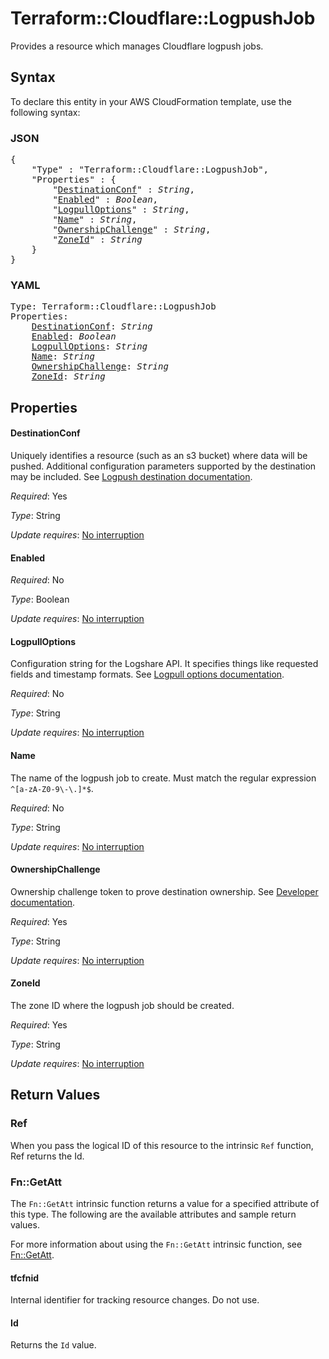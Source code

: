 # Terraform::Cloudflare::LogpushJob

Provides a resource which manages Cloudflare logpush jobs.

## Syntax

To declare this entity in your AWS CloudFormation template, use the following syntax:

### JSON

<pre>
{
    "Type" : "Terraform::Cloudflare::LogpushJob",
    "Properties" : {
        "<a href="#destinationconf" title="DestinationConf">DestinationConf</a>" : <i>String</i>,
        "<a href="#enabled" title="Enabled">Enabled</a>" : <i>Boolean</i>,
        "<a href="#logpulloptions" title="LogpullOptions">LogpullOptions</a>" : <i>String</i>,
        "<a href="#name" title="Name">Name</a>" : <i>String</i>,
        "<a href="#ownershipchallenge" title="OwnershipChallenge">OwnershipChallenge</a>" : <i>String</i>,
        "<a href="#zoneid" title="ZoneId">ZoneId</a>" : <i>String</i>
    }
}
</pre>

### YAML

<pre>
Type: Terraform::Cloudflare::LogpushJob
Properties:
    <a href="#destinationconf" title="DestinationConf">DestinationConf</a>: <i>String</i>
    <a href="#enabled" title="Enabled">Enabled</a>: <i>Boolean</i>
    <a href="#logpulloptions" title="LogpullOptions">LogpullOptions</a>: <i>String</i>
    <a href="#name" title="Name">Name</a>: <i>String</i>
    <a href="#ownershipchallenge" title="OwnershipChallenge">OwnershipChallenge</a>: <i>String</i>
    <a href="#zoneid" title="ZoneId">ZoneId</a>: <i>String</i>
</pre>

## Properties

#### DestinationConf

Uniquely identifies a resource (such as an s3 bucket) where data will be pushed. Additional configuration parameters supported by the destination may be included. See [Logpush destination documentation](https://developers.cloudflare.com/logs/logpush/logpush-configuration-api/understanding-logpush-api/#destination).

_Required_: Yes

_Type_: String

_Update requires_: [No interruption](https://docs.aws.amazon.com/AWSCloudFormation/latest/UserGuide/using-cfn-updating-stacks-update-behaviors.html#update-no-interrupt)

#### Enabled

_Required_: No

_Type_: Boolean

_Update requires_: [No interruption](https://docs.aws.amazon.com/AWSCloudFormation/latest/UserGuide/using-cfn-updating-stacks-update-behaviors.html#update-no-interrupt)

#### LogpullOptions

Configuration string for the Logshare API. It specifies things like requested fields and timestamp formats. See [Logpull options documentation](https://developers.cloudflare.com/logs/logpush/logpush-configuration-api/understanding-logpush-api/#options).

_Required_: No

_Type_: String

_Update requires_: [No interruption](https://docs.aws.amazon.com/AWSCloudFormation/latest/UserGuide/using-cfn-updating-stacks-update-behaviors.html#update-no-interrupt)

#### Name

The name of the logpush job to create. Must match the regular expression `^[a-zA-Z0-9\-\.]*$`.

_Required_: No

_Type_: String

_Update requires_: [No interruption](https://docs.aws.amazon.com/AWSCloudFormation/latest/UserGuide/using-cfn-updating-stacks-update-behaviors.html#update-no-interrupt)

#### OwnershipChallenge

Ownership challenge token to prove destination ownership. See [Developer documentation](https://developers.cloudflare.com/logs/logpush/logpush-configuration-api/understanding-logpush-api/#usage).

_Required_: Yes

_Type_: String

_Update requires_: [No interruption](https://docs.aws.amazon.com/AWSCloudFormation/latest/UserGuide/using-cfn-updating-stacks-update-behaviors.html#update-no-interrupt)

#### ZoneId

The zone ID where the logpush job should be created.

_Required_: Yes

_Type_: String

_Update requires_: [No interruption](https://docs.aws.amazon.com/AWSCloudFormation/latest/UserGuide/using-cfn-updating-stacks-update-behaviors.html#update-no-interrupt)

## Return Values

### Ref

When you pass the logical ID of this resource to the intrinsic `Ref` function, Ref returns the Id.

### Fn::GetAtt

The `Fn::GetAtt` intrinsic function returns a value for a specified attribute of this type. The following are the available attributes and sample return values.

For more information about using the `Fn::GetAtt` intrinsic function, see [Fn::GetAtt](https://docs.aws.amazon.com/AWSCloudFormation/latest/UserGuide/intrinsic-function-reference-getatt.html).

#### tfcfnid

Internal identifier for tracking resource changes. Do not use.

#### Id

Returns the <code>Id</code> value.

